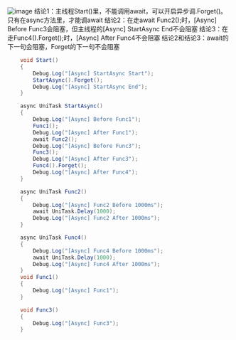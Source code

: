 ![image](https://github.com/user-attachments/assets/65a7c8d8-c165-4283-8b92-b01be9b4c52a)
结论1：主线程Start()里，不能调用await，可以开启异步调.Forget()。只有在async方法里，才能调await
结论2：在走await Func2();时，[Async] Before Func3会阻塞，但主线程的[Async] StartAsync End不会阻塞
结论3：在走Func4().Forget();时，[Async] After Func4不会阻塞
结论2和结论3：await的下一句会阻塞，Forget的下一句不会阻塞
```C#
    void Start()
    {
        Debug.Log("[Async] StartAsync Start");
        StartAsync().Forget();
        Debug.Log("[Async] StartAsync End");
    }

    async UniTask StartAsync()
    {
        Debug.Log("[Async] Before Func1");
        Func1();
        Debug.Log("[Async] After Func1");
        await Func2();
        Debug.Log("[Async] Before Func3");
        Func3();
        Debug.Log("[Async] After Func3");
        Func4().Forget();
        Debug.Log("[Async] After Func4");
    }

    async UniTask Func2()
    {
        Debug.Log("[Async] Func2 Before 1000ms");
        await UniTask.Delay(1000);
        Debug.Log("[Async] Func2 After 1000ms");
    }

    async UniTask Func4()
    {
        Debug.Log("[Async] Func4 Before 1000ms");
        await UniTask.Delay(1000);
        Debug.Log("[Async] Func4 After 1000ms");
    }
    void Func1()
    {
        Debug.Log("[Async] Func1");
    }

    void Func3()
    {
        Debug.Log("[Async] Func3");
    }
```
